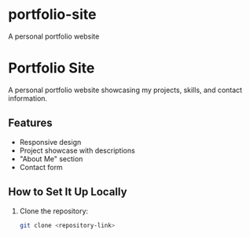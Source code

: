 # portfolio-site
A personal portfolio website
# Portfolio Site

A personal portfolio website showcasing my projects, skills, and contact information.

## Features
- Responsive design
- Project showcase with descriptions
- "About Me" section
- Contact form

## How to Set It Up Locally
1. Clone the repository:
   ```bash
   git clone <repository-link>
